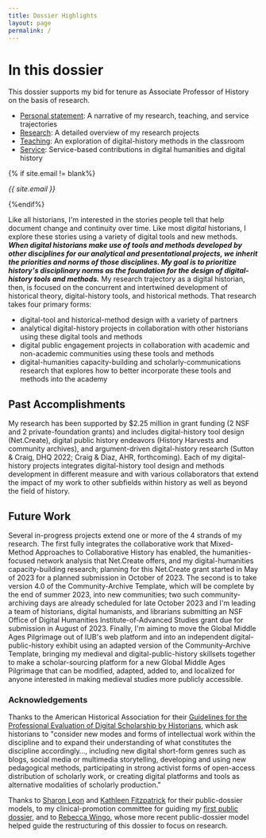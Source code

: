 ```yaml
---
title: Dossier Highlights
layout: page
permalink: /
---
```


<div class="quote-inline-wrap-article-content">
<div class="quote-inline-wrap">
<div class="quote-inline-testimonial" markdown="1">

# In this dossier

This dossier supports my bid for tenure as Associate Professor of History on the basis of research.

- [Personal statement](/statement/): A narrative of my research, teaching, and service trajectories
- [Research](/research/): A detailed overview of my research projects
- [Teaching](/teaching/): An exploration of digital-history methods in the classroom
- [Service](/service/): Service-based contributions in digital humanities and digital history
 
{% if site.email != blank%}<p><em>{{ site.email }}</em></p>{%endif%}
</div>
</div>
</div>

Like all historians, I'm interested in the stories people tell that help document change and continuity over time. Like most *digital* historians, I explore these stories using a variety of digital tools and new methods. ***When digital historians make use of tools and methods developed by other disciplines for our analytical and presentational projects, we inherit the priorities and norms of those disciplines. My goal is to prioritize history's disciplinary norms as the foundation for the design of digital-history tools and methods.*** My research trajectory as a digital historian, then, is focused on the concurrent and intertwined development of historical theory, digital-history tools, and historical methods. That research takes four primary forms:

- digital-tool and historical-method design with a variety of partners
- analytical digital-history projects in collaboration with other historians using these digital tools and methods
- digital public engagement projects in collaboration with academic and non-academic communities using these tools and methods
- digital-humanities capacity-building and scholarly-communications research that explores how to better incorporate these tools and methods into the academy

## Past Accomplishments

My research has been supported by $2.25 million in grant funding (2 NSF and 2 private-foundation grants) and includes digital-history tool design (Net.Create), digital public history endeavors (History Harvests and community archives), and argument-driven digital-history research (Sutton & Craig, DHQ 2022; Craig & Diaz, AHR, forthcoming). Each of my digital-history projects integrates digital-history tool design and methods development in different measure and with various collaborators that extend the impact of my work to other subfields within history as well as beyond the field of history.

## Future Work

Several in-progress projects extend one or more of the 4 strands of my research. The first fully integrates the collaborative work that Mixed-Method Approaches to Collaborative History has enabled, the humanities-focused network analysis that Net.Create offers, and my digital-humanities capacity-building research; planning for this Net.Create grant started in May of 2023 for a planned submission in October of 2023. The second is to take version 4.0 of the Community-Archive Template, which will be complete by the end of summer 2023, into new communities; two such community-archiving days are already scheduled for late October 2023 and I'm leading a team of historians, digital humanists, and librarians submitting an NSF Office of Digital Humanities Institute-of-Advanced Studies grant due for submission in August of 2023. Finally, I'm aiming to move the Global Middle Ages Pilgrimage out of IUB's web platform and into an independent digital-public-history exhibit using an adapted version of the Community-Archive Template, bringing my medieval and digital-public-history skillsets together to make a scholar-sourcing platform for a new Global Middle Ages Pilgrimage that can be modified, adapted, added to, and localized for anyone interested in making medieval studies more publicly accessible.

### Acknowledgements

Thanks to the American Historical Association for their [Guidelines for the Professional Evaluation of Digital Scholarship by Historians](https://www.historians.org/teaching-and-learning/digital-history-resources/evaluation-of-digital-scholarship-in-history/guidelines-for-the-professional-evaluation-of-digital-scholarship-by-historians), which ask historians to "consider new modes and forms of intellectual work within the discipline and to expand their understanding of what constitutes the discipline accordingly…, including new digital short-form genres such as blogs, social media or multimedia storytelling, developing and using new pedagogical methods, participating in strong activist forms of open-access distribution of scholarly work, or creating digital platforms and tools as alternative modalities of scholarly production."

Thanks to [Sharon Leon](http://www.6floors.org/dossier/) and [Kathleen Fitzpatrick](https://machines.kfitz.info/dossier/) for their public-dossier models, to my clinical-promotion committee for guiding my [first public dossier](https://kalanicraig.com/dossier/), and to [Rebecca Wingo](http://rebeccawingo.com/dossier/), whose more recent public-dossier model helped guide the restructuring of this dossier to focus on research.

